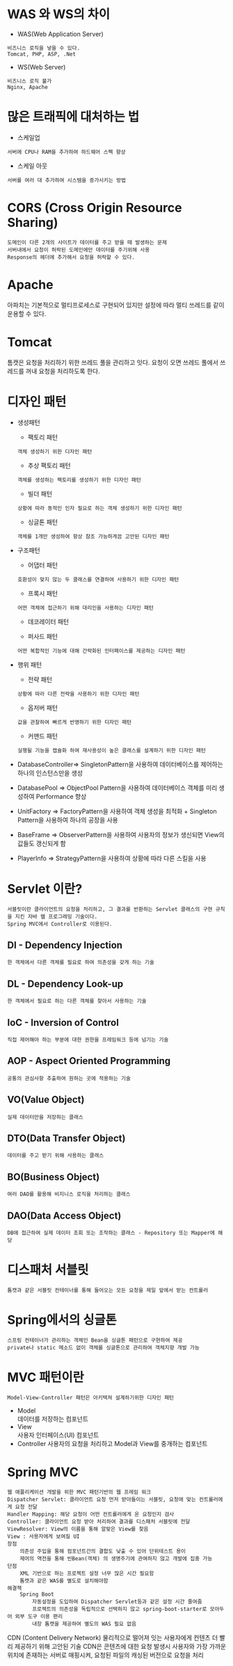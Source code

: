 # WAS 와 WS의 차이
* WAS(Web Application Server)
```
비즈니스 로직을 넣을 수 있다.
Tomcat, PHP, ASP, .Net
```
* WS(Web Server)
```
비즈니스 로직 불가
Nginx, Apache
```

# 많은 트래픽에 대처하는 법
* 스케일업 
```
서버에 CPU나 RAM을 추가하여 하드웨어 스펙 향상
```
* 스케일 아웃 
```
서버를 여러 대 추가하여 시스템을 증가시키는 방법
```

# CORS (Cross Origin Resource Sharing)
	도메인이 다른 2개의 사이트가 데이터를 주고 받을 때 발생하는 문제
	서버내에서 요청이 허락된 도메인에만 데이터를 주기위해 사용
	Response의 헤더에 추가해서 요청을 허락할 수 있다.

# Apache
아파치는 기본적으로 멀티프로세스로 구현되어 있지만 설정에 따라 멀티 쓰레드를 같이 운용할 수 있다.

# Tomcat
톰캣은 요청을 처리하기 위한 쓰레드 풀을 관리하고 잇다. 
요청이 오면 쓰레드 풀에서 쓰레드를 꺼내 요청을 처리하도록 한다.

# 디자인 패턴
* 생성패턴

	* 팩토리 패턴 
	``` 
	객체 생성하기 위한 디자인 패턴
	```
	* 추상 팩토리 패턴 
	```
	객체를 생성하는 팩토리를 생성하기 위한 디자인 패턴
	```
	* 빌더 패턴 
	```
	상황에 따라 동적인 인자 필요로 하는 객체 생성하기 위한 디자인 패턴
	```
	* 싱글톤 패턴 
	```
	객체를 1개만 생성하여 항상 참조 가능하게끔 고안된 디자인 패턴
	```
* 구조패턴
	* 어댑터 패턴  
	```
	호환성이 맞지 않는 두 클래스를 연결하여 사용하기 위한 디자인 패턴
	```
	* 프록시 패턴 
	```
	어떤 객체에 접근하기 위해 대리인을 사용하는 디자인 패턴
	```	
	* 데코레이터 패턴
	
	* 퍼사드 패턴  
	```
	어떤 복합적인 기능에 대해 간략화된 인터페이스를 제공하는 디자인 패턴
	```
* 행위 패턴
	* 전략 패턴 
	```
	상황에 따라 다른 전략을 사용하기 위한 디자인 패턴
	```
	* 옵저버 패턴 
	```
	값을 관찰하여 빠르게 반영하기 위한 디자인 패턴
	```
	* 커맨드 패턴 
	```
	실행될 기능을 캡슐화 하여 재사용성이 높은 클래스를 설계하기 위한 디자인 패턴
	```
* DatabaseController=> SingletonPattern을 사용하여 데이터베이스를 제어하는 하나의 인스턴스만을 생성

* DatabasePool => ObjectPool Pattern을 사용하여 데이터베이스 객체를 미리 생성하여 Performance 향상

* UnitFactory => FactoryPattern을 사용하여 객체 생성을 최적화 + Singleton Pattern을 사용하여 하나의 공장을 사용

* BaseFrame => ObserverPattern을 사용하여 사용자의 정보가 생신되면 View의 값들도 갱신되게 함

* PlayerInfo => StrategyPattern을 사용하여 상황에 따라 다른 스킬을 사용


# Servlet 이란?
	서블릿이란 클라이언트의 요청을 처리하고, 그 결과를 반환하는 Servlet 클래스의 구현 규칙을 지킨 자바 웹 프로그래밍 기술이다.
	Spring MVC에서 Controller로 이용된다.

## DI - Dependency Injection 
	한 객체에서 다른 객체를 필요로 하여 의존성을 갖게 하는 기술
## DL - Dependency Look-up 
	한 객체에서 필요로 하는 다른 객체를 찾아서 사용하는 기술
## IoC - Inversion of Control  
	직접 제어해야 하는 부분에 대한 권한을 프레임워크 등에 넘기는 기술
## AOP - Aspect Oriented Programming 
	공통의 관심사항 추출하여 원하는 곳에 적용하는 기술
## VO(Value Object) 
	실제 데이터만을 저장하는 클래스
## DTO(Data Transfer Object)
	데이터를 주고 받기 위해 사용하는 클래스
## BO(Business Object)
	여러 DAO를 활용해 비지니스 로직을 처리하는 클래스
## DAO(Data Access Object) 
	DB에 접근하여 실제 데이터 조회 또는 조작하는 클래스 - Repository 또는 Mapper에 해당

# 디스패처 서블릿
	톰캣과 같은 서블릿 컨테이너를 통해 들어오는 모든 요청을 제일 앞에서 받는 컨트롤러

# Spring에서의 싱글톤
	스프링 컨테이너가 관리하는 객체인 Bean을 싱글톤 패턴으로 구현하여 제공
	private나 static 메소드 없이 객체를 싱글톤으로 관리하여 객체지향 개발 가능

# MVC 패턴이란
	Model-View-Controller 패턴은 아키텍쳐 설계하기위한 디자인 패턴
* Model  
	데이터를 저장하는 컴포넌트
* View  
 	사용자 인터페이스(UI) 컴포넌트
* Controller
	 사용자의 요청을 처리하고 Model과 View를 중개하는 컴포넌트

# Spring MVC
	웹 애플리케이션 개발을 위한 MVC 패턴기반의 웹 프레임 워크
	Dispatcher Servlet: 클라이언트 요청 먼저 받아들이는 서블릿, 요청에 맞는 컨트롤러에게 요청 전달
	Handler Mapping: 해당 요청이 어떤 컨트롤러에게 온 요청인지 검사
	Controller: 클라이언트 요청 받아 처리하여 결과를 디스패처 서블릿에 전달
	ViewResolver: View의 이름을 통해 알맞은 View를 찾음
	View : 사용자에게 보여질 UI
	장점
		의존성 주입을 통해 컴포넌트간의 결합도 낮출 수 있어 단위테스트 용이
		제어의 역전을 통해 빈Bean(객체) 의 생명주기에 관여하지 않고 개발에 집중 가능
	단점
		XML 기반으로 하는 프로젝트 설정 너무 많은 시간 필요함
		톰캣과 같은 WAS를 별도로 설치해야함
	해결책
		Spring Boot
			자동설정을 도입하여 Dispatcher Servlet등과 같은 설정 시간 줄여줌
			프로젝트의 의존성을 독립적으로 선택하지 않고 spring-boot-starter로 모아두어 외부 도구 이용 편리
			내장 톰캣을 제공하여 별도의 WAS 필요 없음

CDN (Content Delivery Network)
	물리적으로 떨어져 잇는 사용자에게 컨텐츠 더 빨리 제공하기 위해 고안된 기술
	CDN은 콘텐츠에 대한 요청 발생시 사용자와 가장 가까운 위치에 존재하는 서버로 매핑시켜, 요청된 파일의 캐싱된 버전으로 요청을 처리
